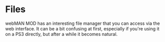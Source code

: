 # Files

webMAN MOD has an interesting file manager that you can access via the web interface. It can be a bit confusing at first, especially if you're using it on a PS3 directly, but after a while it becomes natural.

